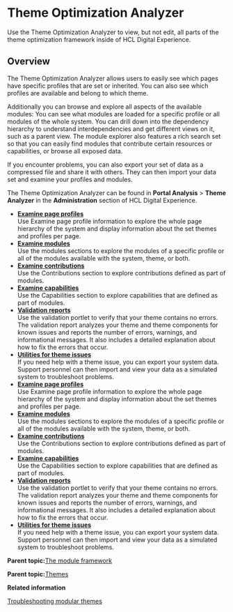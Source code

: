 # Theme Optimization Analyzer 

Use the Theme Optimization Analyzer to view, but not edit, all parts of the theme optimization framework inside of HCL Digital Experience.

## Overview

The Theme Optimization Analyzer allows users to easily see which pages have specific profiles that are set or inherited. You can also see which profiles are available and belong to which theme.

Additionally you can browse and explore all aspects of the available modules: You can see what modules are loaded for a specific profile or all modules of the whole system. You can drill down into the dependency hierarchy to understand interdependencies and get different views on it, such as a parent view. The module explorer also features a rich search set so that you can easily find modules that contribute certain resources or capabilities, or browse all exposed data.

If you encounter problems, you can also export your set of data as a compressed file and share it with others. They can then import your data set and examine your profiles and modules.

The Theme Optimization Analyzer can be found in **Portal Analysis** \> **Theme Analyzer** in the **Administration** section of HCL Digital Experience.

-   **[Examine page profiles ](../dev-theme/themeopt_an_pagepro.md)**  
Use Examine page profile information to explore the whole page hierarchy of the system and display information about the set themes and profiles per page.
-   **[Examine modules ](../dev-theme/themeopt_an_modules.md)**  
Use the modules sections to explore the modules of a specific profile or all of the modules available with the system, theme, or both.
-   **[Examine contributions ](../dev-theme/themeopt_an_contrib.md)**  
Use the Contributions section to explore contributions defined as part of modules.
-   **[Examine capabilities ](../dev-theme/themeopt_an_capab.md)**  
Use the Capabilities section to explore capabilities that are defined as part of modules.
-   **[Validation reports ](../dev-theme/themopt_an_val_reports.md)**  
Use the validation portlet to verify that your theme contains no errors. The validation report analyzes your theme and theme components for known issues and reports the number of errors, warnings, and informational messages. It also includes a detailed explanation about how to fix the errors that occur.
-   **[Utilities for theme issues ](../dev-theme/themeopt_an_util.md)**  
If you need help with a theme issue, you can export your system data. Support personnel can then import and view your data as a simulated system to troubleshoot problems.
-   **[Examine page profiles ](../dev-theme/themeopt_an_pagepro.md)**  
Use Examine page profile information to explore the whole page hierarchy of the system and display information about the set themes and profiles per page.
-   **[Examine modules ](../dev-theme/themeopt_an_modules.md)**  
Use the modules sections to explore the modules of a specific profile or all of the modules available with the system, theme, or both.
-   **[Examine contributions ](../dev-theme/themeopt_an_contrib.md)**  
Use the Contributions section to explore contributions defined as part of modules.
-   **[Examine capabilities ](../dev-theme/themeopt_an_capab.md)**  
Use the Capabilities section to explore capabilities that are defined as part of modules.
-   **[Validation reports ](../dev-theme/themopt_an_val_reports.md)**  
Use the validation portlet to verify that your theme contains no errors. The validation report analyzes your theme and theme components for known issues and reports the number of errors, warnings, and informational messages. It also includes a detailed explanation about how to fix the errors that occur.
-   **[Utilities for theme issues ](../dev-theme/themeopt_an_util.md)**  
If you need help with a theme issue, you can export your system data. Support personnel can then import and view your data as a simulated system to troubleshoot problems.

**Parent topic:**[The module framework ](../dev-theme/themeopt_module.md)

**Parent topic:**[Themes](../practitioner_studio/themes.md)

**Related information**  


[Troubleshooting modular themes ](../dev-theme/themeopt_mod_debug_ovr.md)


